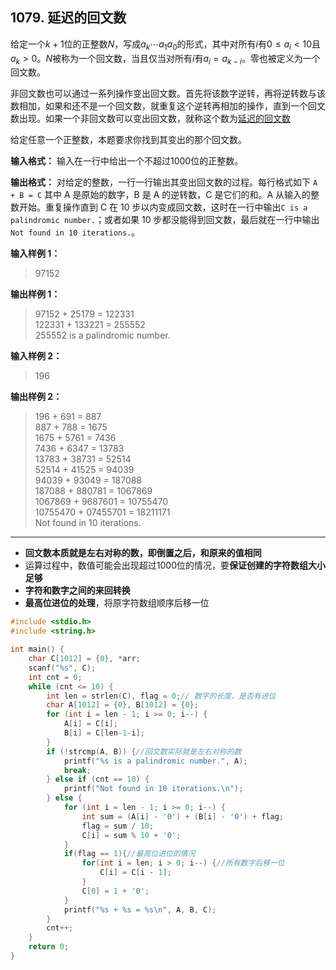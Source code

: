 ﻿## 1079. 延迟的回文数
给定一个$k+1$位的正整数$N$，写成$a_k⋯a_1a_0$的形式，其中对所有$i$有$0≤a_i<10$且$a_k>0$。$N$被称为一个回文数，当且仅当对所有$i$有$a_i=a_{k−i}$。零也被定义为一个回文数。

非回文数也可以通过一系列操作变出回文数。首先将该数字逆转，再将逆转数与该数相加，如果和还不是一个回文数，就重复这个逆转再相加的操作，直到一个回文数出现。如果一个非回文数可以变出回文数，就称这个数为[延迟的回文数](https://en.wikipedia.org/wiki/Palindromic_number)

给定任意一个正整数，本题要求你找到其变出的那个回文数。

**输入格式：**
输入在一行中给出一个不超过1000位的正整数。

**输出格式：**
对给定的整数，一行一行输出其变出回文数的过程。每行格式如下
`A + B = C`
其中 A 是原始的数字，B 是 A 的逆转数，C 是它们的和。A 从输入的整数开始。重复操作直到 C 在 10 步以内变成回文数，这时在一行中输出`C is a palindromic number.`；或者如果 10 步都没能得到回文数，最后就在一行中输出`Not found in 10 iterations.`。

**输入样例 1：**
>97152  

**输出样例 1：**
>97152 + 25179 = 122331  
122331 + 133221 = 255552  
255552 is a palindromic number.  

**输入样例 2：**
>196  

**输出样例 2：**
>196 + 691 = 887  
887 + 788 = 1675  
1675 + 5761 = 7436  
7436 + 6347 = 13783  
13783 + 38731 = 52514  
52514 + 41525 = 94039  
94039 + 93049 = 187088  
187088 + 880781 = 1067869  
1067869 + 9687601 = 10755470  
10755470 + 07455701 = 18211171  
Not found in 10 iterations.  

---
- **回文数本质就是左右对称的数，即倒置之后，和原来的值相同**
- 运算过程中，数值可能会出现超过1000位的情况，要**保证创建的字符数组大小足够**
- **字符和数字之间的来回转换**
- **最高位进位的处理**，将原字符数组顺序后移一位

```c
#include <stdio.h>
#include <string.h>

int main() {
	char C[1012] = {0}, *arr;
	scanf("%s", C);
	int cnt = 0;
	while (cnt <= 10) {
		int len = strlen(C), flag = 0;// 数字的长度，是否有进位 
		char A[1012] = {0}, B[1012] = {0};
		for (int i = len - 1; i >= 0; i--) {
			A[i] = C[i];
			B[i] = C[len-1-i];
		} 
		if (!strcmp(A, B)) {//回文数实际就是左右对称的数 
			printf("%s is a palindromic number.", A);
			break;
		} else if (cnt == 10) {
			printf("Not found in 10 iterations.\n");
		} else {
			for (int i = len - 1; i >= 0; i--) {
				int sum = (A[i] - '0') + (B[i] - '0') + flag;
      			flag = sum / 10;
      			C[i] = sum % 10 + '0';
			}
			if(flag == 1){//最高位进位的情况
		    	for(int i = len; i > 0; i--) {//所有数字后移一位 
		    		C[i] = C[i - 1];
		    	}
		    	C[0] = 1 + '0';
		    }
			printf("%s + %s = %s\n", A, B, C);
		}
		cnt++;
	}
	return 0;
}
```